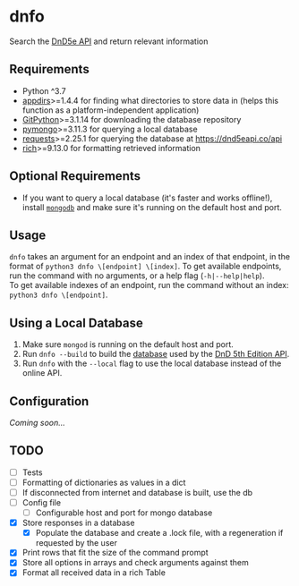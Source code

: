 # dnfo

Search the [DnD5e API](https://www.dnd5eapi.co) and return relevant information

## Requirements

- Python ^3.7
- [appdirs](https://github.com/ActiveState/appdirs)>=1.4.4 for finding
what directories to store data in (helps this function as a
platform-independent application)
- [GitPython](https://github.com/gitpython-developers/GitPython)>=3.1.14 for
downloading the database repository
- [pymongo](https://github.com/mongodb/mongo-python-driver)>=3.11.3 for querying
a local database
- [requests](https://github.com/psf/requests)>=2.25.1 for querying the database
at <https://dnd5eapi.co/api>
- [rich](https://github.com/willmcgugan/rich)>=9.13.0 for formatting retrieved information

## Optional Requirements

- If you want to query a local database (it's faster and works offline!),
install [`mongodb`](https://docs.mongodb.com/manual/installation/)
and make sure it's running on the default host and port.

## Usage

`dnfo` takes an argument for an endpoint and an index of that endpoint, in the
format of `python3 dnfo \[endpoint] \[index]`. To get available
endpoints, run the command with no arguments,
or a help flag \(`-h|--help|help`).  
To get available indexes of an endpoint, run the command without an index:
`python3 dnfo \[endpoint]`.

## Using a Local Database

1. Make sure `mongod` is running on the default host and port.
2. Run `dnfo --build` to build the [database](https://github.com/5e-bits/5e-database)
used by the [DnD 5th Edition API](https://www.dnd5eapi.co/).
3. Run `dnfo` with the `--local` flag to use the local database instead of the
online API.

## Configuration

*Coming soon...*

## TODO

- [ ] Tests
- [ ] Formatting of dictionaries as values in a dict
- [ ] If disconnected from internet and database is built, use the db
- [ ] Config file
  - [ ] Configurable host and port for mongo database
- [X] Store responses in a database
  - [X] Populate the database and create a .lock file, with a regeneration
if requested by the user
- [X] Print rows that fit the size of the command prompt
- [X] Store all options in arrays and check arguments against them
- [X] Format all received data in a rich Table
